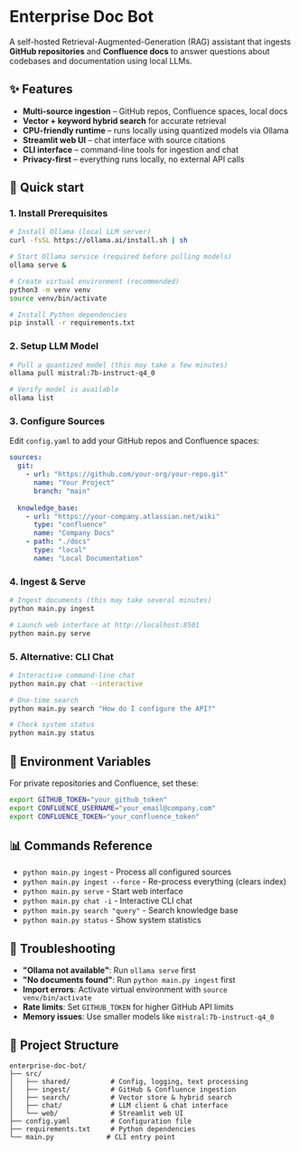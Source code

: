 # Enterprise Doc Bot

A self-hosted Retrieval-Augmented-Generation (RAG) assistant that ingests **GitHub repositories** and **Confluence docs** to answer questions about codebases and documentation using local LLMs.

## ✨ Features
- **Multi-source ingestion** – GitHub repos, Confluence spaces, local docs
- **Vector + keyword hybrid search** for accurate retrieval
- **CPU-friendly runtime** – runs locally using quantized models via Ollama
- **Streamlit web UI** – chat interface with source citations
- **CLI interface** – command-line tools for ingestion and chat
- **Privacy-first** – everything runs locally, no external API calls

## 🚀 Quick start

### 1. Install Prerequisites
```bash
# Install Ollama (local LLM server)
curl -fsSL https://ollama.ai/install.sh | sh

# Start Ollama service (required before pulling models)
ollama serve &

# Create virtual environment (recommended)
python3 -m venv venv
source venv/bin/activate

# Install Python dependencies
pip install -r requirements.txt
```

### 2. Setup LLM Model
```bash
# Pull a quantized model (this may take a few minutes)
ollama pull mistral:7b-instruct-q4_0

# Verify model is available
ollama list
```

### 3. Configure Sources
Edit `config.yaml` to add your GitHub repos and Confluence spaces:

```yaml
sources:
  git:
    - url: "https://github.com/your-org/your-repo.git"
      name: "Your Project"
      branch: "main"
  
  knowledge_base:
    - url: "https://your-company.atlassian.net/wiki"
      type: "confluence"
      name: "Company Docs"
    - path: "./docs"
      type: "local"
      name: "Local Documentation"
```

### 4. Ingest & Serve
```bash
# Ingest documents (this may take several minutes)
python main.py ingest

# Launch web interface at http://localhost:8501
python main.py serve
```

### 5. Alternative: CLI Chat
```bash
# Interactive command-line chat
python main.py chat --interactive

# One-time search
python main.py search "How do I configure the API?"

# Check system status
python main.py status
```

## 🔧 Environment Variables
For private repositories and Confluence, set these:
```bash
export GITHUB_TOKEN="your_github_token"
export CONFLUENCE_USERNAME="your_email@company.com"
export CONFLUENCE_TOKEN="your_confluence_token"
```

## 📊 Commands Reference
- `python main.py ingest` - Process all configured sources
- `python main.py ingest --force` - Re-process everything (clears index)
- `python main.py serve` - Start web interface
- `python main.py chat -i` - Interactive CLI chat
- `python main.py search "query"` - Search knowledge base
- `python main.py status` - Show system statistics

## 🐛 Troubleshooting
- **"Ollama not available"**: Run `ollama serve` first
- **"No documents found"**: Run `python main.py ingest` first
- **Import errors**: Activate virtual environment with `source venv/bin/activate`
- **Rate limits**: Set `GITHUB_TOKEN` for higher GitHub API limits
- **Memory issues**: Use smaller models like `mistral:7b-instruct-q4_0`

## 📁 Project Structure
```
enterprise-doc-bot/
├── src/
│   ├── shared/          # Config, logging, text processing
│   ├── ingest/          # GitHub & Confluence ingestion
│   ├── search/          # Vector store & hybrid search
│   ├── chat/            # LLM client & chat interface
│   └── web/             # Streamlit web UI
├── config.yaml          # Configuration file
├── requirements.txt     # Python dependencies
└── main.py             # CLI entry point
```